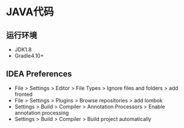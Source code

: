 # JAVA代码

## 运行环境
- JDK1.8
- Gradle4.10+

## IDEA Preferences
- File > Settings > Editor > File Types > Ignore files and folders > add fronted
- File > Settings > Plugins > Browse repositories > add lombok
- Settings > Build > Compiler > Annotation Processors > Enable annotation processing
- Settings > Build > Compiler > Build project automatically
